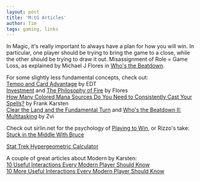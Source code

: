 ```yaml
---
layout: post
title: 'M:tG Articles'
author: Tim
tags: gaming, links
---
```


In Magic, it's really important to always have a plan for how you will win. In particular, one player should be trying to bring the game to a close, while the other should be trying to draw it out. Misassignment of Role = Game Loss, as explained by Michael J Flores in 
[Who's the Beatdown](). 

For some slightly less fundamental concepts, check out:  
[Tempo and Card Advantage]() by EDT  
[Investment]() and [The Philosophy of Fire]() by Flores  
[How Many Colored Mana Sources Do You Need to Consistently Cast Your Spells?](http://www.channelfireball.com/articles/frank-analysis-how-many-colored-mana-sources-do-you-need-to-consistently-cast-your-spells/) by Frank Karsten  
[Clear the Land and the Fundamental Turn]() and [Who's the Beatdown II: Multitasking]() by Zvi  

Check out sirlin.net for the psychology of [Playing to Win](http://www.sirlin.net/ptw/), or Rizzo's take: [Stuck in the Middle With Bruce]()

[Stat Trek Hypergeometric Calculator](https://stattrek.com/online-calculator/hypergeometric.aspx)  

A couple of great articles about Modern by Karsten:  
[10 Useful Interactions Every Modern Player Should Know](https://www.channelfireball.com/articles/10-useful-interactions-every-modern-player-should-know/)  
[10 More Useful Interactions Every Modern Player Should Know](https://www.channelfireball.com/articles/10-more-useful-interactions-every-modern-player-should-know/) 
  

  
